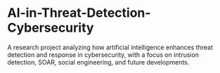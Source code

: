 # AI-in-Threat-Detection-Cybersecurity
A research project analyzing how artificial intelligence enhances threat detection and response in cybersecurity, with a focus on intrusion detection, SOAR, social engineering, and future developments.
